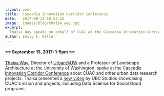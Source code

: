 ```yaml
---
layout: post
title:  Cascadia Innovation Corridor Conference
date:   2017-09-13 10:57:12
image:  images/blog/thaisa_way.jpg
excerpt:
  Thaisa Way speaks on behalf of CUAC at the Cascadia Innovation Corridor Conference
author: Emily F. Keller
---
```


#### == September 13, 2017: 1-5pm ==

[Thaisa Way](http://larch.be.washington.edu/people/thaisa-way/), Director of [Urban@UW](http://urban.uw.edu/) and a Professor of Landscape Architecture at the University of Washington, spoke at the [Cascadia Innovation Corridor Conference](https://www.seattlechamber.com/home/events/events-detail/2017/09/12/default-calendar/cascadia-innovation-corridor-conference) about CUAC and other urban data research projects. Thaisa presented a [new video](https://www.youtube.com/watch?time_continue=1&v=RWGm4q0bq6I) by UBC Studios showcasing CUAC's vision and projects, including Data Science for Social Good programs.

